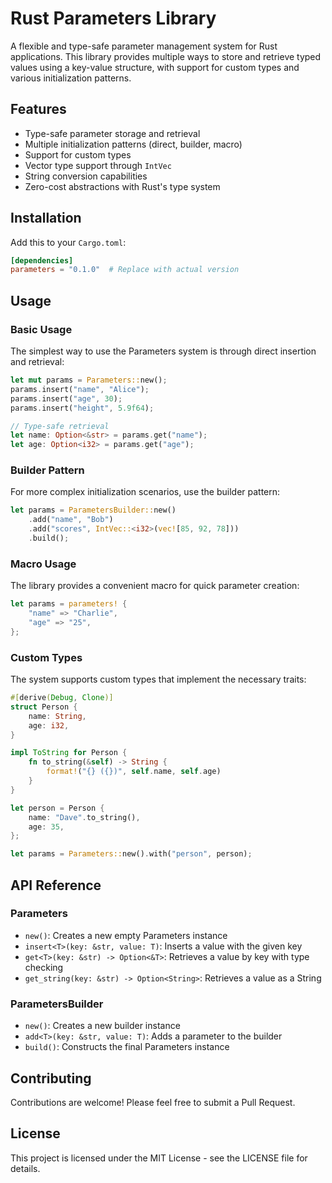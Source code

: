# Rust Parameters Library

A flexible and type-safe parameter management system for Rust applications. This library provides multiple ways to store and retrieve typed values using a key-value structure, with support for custom types and various initialization patterns.

## Features

- Type-safe parameter storage and retrieval
- Multiple initialization patterns (direct, builder, macro)
- Support for custom types
- Vector type support through `IntVec`
- String conversion capabilities
- Zero-cost abstractions with Rust's type system

## Installation

Add this to your `Cargo.toml`:

```toml
[dependencies]
parameters = "0.1.0"  # Replace with actual version
```

## Usage

### Basic Usage

The simplest way to use the Parameters system is through direct insertion and retrieval:

```rust
let mut params = Parameters::new();
params.insert("name", "Alice");
params.insert("age", 30);
params.insert("height", 5.9f64);

// Type-safe retrieval
let name: Option<&str> = params.get("name");
let age: Option<i32> = params.get("age");
```

### Builder Pattern

For more complex initialization scenarios, use the builder pattern:

```rust
let params = ParametersBuilder::new()
    .add("name", "Bob")
    .add("scores", IntVec::<i32>(vec![85, 92, 78]))
    .build();
```

### Macro Usage

The library provides a convenient macro for quick parameter creation:

```rust
let params = parameters! {
    "name" => "Charlie",
    "age" => "25",
};
```

### Custom Types

The system supports custom types that implement the necessary traits:

```rust
#[derive(Debug, Clone)]
struct Person {
    name: String,
    age: i32,
}

impl ToString for Person {
    fn to_string(&self) -> String {
        format!("{} ({})", self.name, self.age)
    }
}

let person = Person {
    name: "Dave".to_string(),
    age: 35,
};

let params = Parameters::new().with("person", person);
```

## API Reference

### Parameters

- `new()`: Creates a new empty Parameters instance
- `insert<T>(key: &str, value: T)`: Inserts a value with the given key
- `get<T>(key: &str) -> Option<&T>`: Retrieves a value by key with type checking
- `get_string(key: &str) -> Option<String>`: Retrieves a value as a String

### ParametersBuilder

- `new()`: Creates a new builder instance
- `add<T>(key: &str, value: T)`: Adds a parameter to the builder
- `build()`: Constructs the final Parameters instance

## Contributing

Contributions are welcome! Please feel free to submit a Pull Request.

## License

This project is licensed under the MIT License - see the LICENSE file for details.